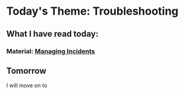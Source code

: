 # Today's Theme: Troubleshooting

## What I have read today:
### Material: [Managing Incidents](https://landing.google.com/sre/sre-book/chapters/managing-incidents/)

## Tomorrow
I will move on to []()
